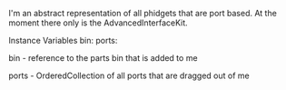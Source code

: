 I'm an abstract representation of all phidgets that are port based. At the moment there only is the AdvancedInterfaceKit.

Instance Variables
	bin:		<PhdETPartsBin>
	ports:		<OrderedCollection>

bin
	- reference to the parts bin that is added to me

ports
	- OrderedCollection of all ports that are dragged out of me
